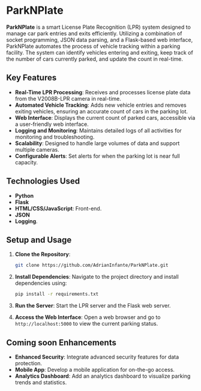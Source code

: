 # ParkNPlate

**ParkNPlate** is a smart License Plate Recognition (LPR) system designed to manage car park entries and exits efficiently. Utilizing a combination of socket programming, JSON data parsing, and a Flask-based web interface, ParkNPlate automates the process of vehicle tracking within a parking facility. The system can identify vehicles entering and exiting, keep track of the number of cars currently parked, and update the count in real-time.

## Key Features

- **Real-Time LPR Processing**: Receives and processes license plate data from the V2008B-LPR camera in real-time.
- **Automated Vehicle Tracking**: Adds new vehicle entries and removes exiting vehicles, ensuring an accurate count of cars in the parking lot.
- **Web Interface**: Displays the current count of parked cars, accessible via a user-friendly web interface.
- **Logging and Monitoring**: Maintains detailed logs of all activities for monitoring and troubleshooting.
- **Scalability**: Designed to handle large volumes of data and support multiple cameras.
- **Configurable Alerts**: Set alerts for when the parking lot is near full capacity.

## Technologies Used

- **Python**
- **Flask**
- **HTML/CSS/JavaScript**: Front-end.
- **JSON**
- **Logging**.

## Setup and Usage

1. **Clone the Repository**:
   ```bash
   git clone https://github.com/AdrianInfante/ParkNPlate.git
   ```

2. **Install Dependencies**: 
   Navigate to the project directory and install dependencies using:
   ```bash
   pip install -r requirements.txt
   ```

3. **Run the Server**: 
   Start the LPR server and the Flask web server.

4. **Access the Web Interface**: 
   Open a web browser and go to `http://localhost:5000` to view the current parking status.

## Coming soon Enhancements

- **Enhanced Security**: Integrate advanced security features for data protection.
- **Mobile App**: Develop a mobile application for on-the-go access.
- **Analytics Dashboard**: Add an analytics dashboard to visualize parking trends and statistics.
